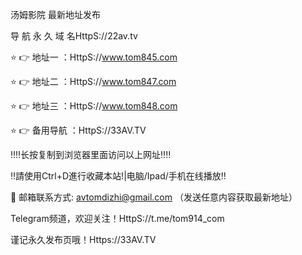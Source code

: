 汤姆影院 最新地址发布

导 航 永 久 域 名HttpS://22av.tv

⭐️ 👉 地址一 ：HttpS://www.tom845.com

⭐️ 👉 地址二 ：HttpS://www.tom847.com

⭐️ 👉 地址三 ：HttpS://www.tom848.com

⭐️ 👉 备用导航 ：HttpS://33AV.TV

‼️‼️长按复制到浏览器里面访问以上网址‼️‼️

‼️請使用Ctrl+D進行收藏本站!|电脑/Ipad/手机在线播放‼️

📧 邮箱联系方式: avtomdizhi@gmail.com （发送任意内容获取最新地址）

Telegram频道，欢迎关注！HttpS://t.me/tom914_com

谨记永久发布页哦！Https://33AV.TV

